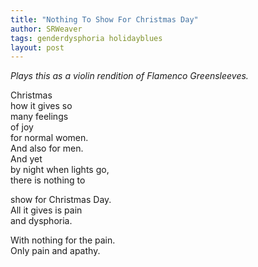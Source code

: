 ```yaml
---
title: "Nothing To Show For Christmas Day"
author: SRWeaver
tags: genderdysphoria holidayblues
layout: post
---
```

<i>Plays this as a violin rendition of Flamenco Greensleeves.</i>

Christmas<br />
how it gives so<br />
many feelings<br />
of joy<br />
for normal women.<br />
And also for men.<br />
And yet<br />
by night when lights go,<br />
there is nothing to 

show for Christmas Day.<br />
All it gives is pain<br />
and dysphoria. 

With nothing for the pain.<br />
Only pain and apathy.
